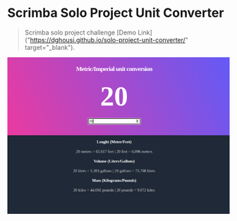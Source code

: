 # Scrimba Solo Project Unit Converter

> Scrimba solo project challenge [Demo
> Link]("https://dghousi.github.io/solo-project-unit-converter/"
> target="\_blank").

![Unit-converter-demo, The unit converter demo image](/img/unit-converter-demo.png)
